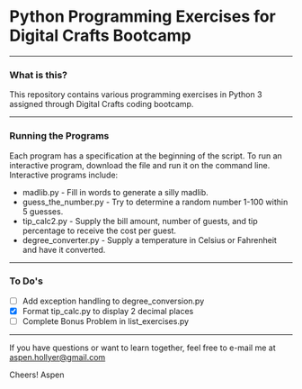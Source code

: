 # Python Programming Exercises for Digital Crafts Bootcamp

---------
### What is this?

This repository contains various programming exercises in Python 3 assigned through Digital Crafts coding bootcamp.

-------
### Running the Programs

Each program has a specification at the beginning of the script. To run an interactive program, download the file and run it on the command line. Interactive programs include:

* madlib.py - Fill in words to generate a silly madlib.
* guess_the_number.py - Try to determine a random number 1-100 within 5 guesses.
* tip_calc2.py - Supply the bill amount, number of guests, and tip percentage to receive the cost per guest.
* degree_converter.py - Supply a temperature in Celsius or Fahrenheit and have it converted.

---------
### To Do's
- [ ] Add exception handling to degree_conversion.py
- [x] Format tip_calc.py to display 2 decimal places
- [ ] Complete Bonus Problem in list_exercises.py

----------
If you have questions or want to learn together, feel free to e-mail me at aspen.hollyer@gmail.com

Cheers!
Aspen
